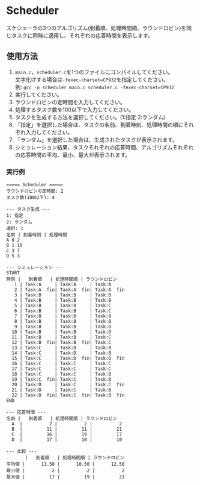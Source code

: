 # Scheduler
スケジューラの3つのアルゴリズム(到着順、処理時間順、ラウンドロビン)を同じタスクに同時に適用し、それぞれの応答時間を表示します。

## 使用方法
1. `main.c`，`scheduler.c`を1つのファイルにコンパイルしてください。<br>
  文字化けする場合は`-fexec-charset=CP932`を指定してください。<br>
  例: `gcc -o scheduler main.c scheduler.c -fexec-charset=CP932`
2. 実行してください。
3. ラウンドロビンの定時間を入力してください。
4. 処理するタスク数を100以下で入力してください。
5. タスクを生成する方法を選択してください。(1:指定 2:ランダム)
6. 「指定」を選択した場合は、タスクの名前、到着時刻、処理時間の順にそれぞれ入力してください。
7. 「ランダム」を選択した場合は、生成されたタスクが表示されます。
8. シミュレーション結果、タスクそれぞれの応答時間、アルゴリズムそれぞれの応答時間の平均、最小、最大が表示されます。

### 実行例
```
===== Scheduler =====
ラウンドロビンの定時間: 2
タスク数(100以下): 4

--- タスク生成 ---
1: 指定
2: ランダム
選択: 1
名前 | 到着時刻 | 処理時間
A 0 2
B 1 10
C 3 7
D 5 3

--- シミュレーション ---
START
時刻 |   到着順   | 処理時間順 | ラウンドロビン
   1 | Task:A     | Task:A     | Task:A
   2 | Task:A  fin| Task:A  fin| Task:A  fin
   3 | Task:B     | Task:B     | Task:B
   4 | Task:B     | Task:B     | Task:B
   5 | Task:B     | Task:B     | Task:C
   6 | Task:B     | Task:B     | Task:C
   7 | Task:B     | Task:B     | Task:B
   8 | Task:B     | Task:B     | Task:B
   9 | Task:B     | Task:B     | Task:D
  10 | Task:B     | Task:B     | Task:D
  11 | Task:B     | Task:B     | Task:C
  12 | Task:B  fin| Task:B  fin| Task:C
  13 | Task:C     | Task:D     | Task:B
  14 | Task:C     | Task:D     | Task:B
  15 | Task:C     | Task:D  fin| Task:D  fin
  16 | Task:C     | Task:C     | Task:C
  17 | Task:C     | Task:C     | Task:C
  18 | Task:C     | Task:C     | Task:B
  19 | Task:C  fin| Task:C     | Task:B
  20 | Task:D     | Task:C     | Task:C  fin
  21 | Task:D     | Task:C     | Task:B
  22 | Task:D  fin| Task:C  fin| Task:B  fin
END

--- 応答時間 ---
名前 |   到着順   | 処理時間順 | ラウンドロビン
  A  |          2 |          2 |          2
  B  |         11 |         11 |         21
  C  |         16 |         19 |         17
  D  |         17 |         10 |         10

--- 比較 ---
       |   到着順   | 処理時間順 | ラウンドロビン
平均値 |      11.50 |      10.50 |      12.50
最小値 |          2 |          2 |          2
最大値 |         17 |         19 |         21
```
